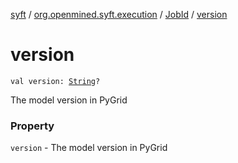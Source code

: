 [syft](../../index.md) / [org.openmined.syft.execution](../index.md) / [JobId](index.md) / [version](./version.md)

# version

`val version: `[`String`](https://kotlinlang.org/api/latest/jvm/stdlib/kotlin/-string/index.html)`?`

The model version in PyGrid

### Property

`version` - The model version in PyGrid